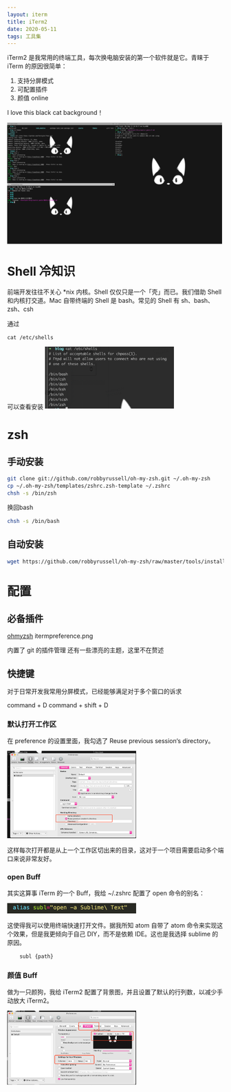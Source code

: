 ```yaml
---
layout: iterm
title: iTerm2
date: 2020-05-11
tags: 工具集
---
```


iTerm2 是我常用的终端工具，每次换电脑安装的第一个软件就是它。青睐于 iTerm 的原因很简单：

1. 支持分屏模式
2. 可配置插件
3. 颜值 online

I love this black cat background！

<img src="/images/iterm.png"  width="500px"/>

# Shell 冷知识

前端开发往往不关心 *nix 内核。Shell 仅仅只是一个「壳」而已。我们借助 Shell 和内核打交道。Mac 自带终端的 Shell 是 bash。常见的 Shell 有 sh、bash、zsh、csh

通过

```
cat /etc/shells
```

可以查看安装
<img src="/images/cat.png"  width="300px"/>

# zsh
## 手动安装
```sh
git clone git://github.com/robbyrussell/oh-my-zsh.git ~/.oh-my-zsh
cp ~/.oh-my-zsh/templates/zshrc.zsh-template ~/.zshrc
chsh -s /bin/zsh
```

换回bash

```sh
chsh -s /bin/bash
```

## 自动安装
```sh
wget https://github.com/robbyrussell/oh-my-zsh/raw/master/tools/install.sh -O - | sh
```

# 配置

## 必备插件
[ohmyzsh](https://github.com/ohmyzsh/ohmyzsh)
itermpreference.png

内置了 git 的插件管理 还有一些漂亮的主题，这里不在赘述

## 快捷键

对于日常开发我常用分屏模式，已经能够满足对于多个窗口的诉求

command + D
command + shift + D

### 默认打开工作区


在 preference 的设置里面，我勾选了 Reuse previous session‘s directory。

<img src="/images/itermpreference.png"  width="300px"/>

这样每次打开都是从上一个工作区切出来的目录，这对于一个项目需要启动多个端口来说非常友好。

### open Buff

其实这算事 iTerm 的一个 Buff，我给 ~/.zshrc 配置了 open 命令的别名：

<img src="/images/itermalias.png"  width="300px"/>

这使得我可以使用终端快速打开文件。据我所知 atom 自带了 atom 命令来实现这个效果，但是我更倾向于自己 DIY，而不是依赖 IDE。这也是我选择 sublime 的原因。

```sh
	subl {path}
```

### 颜值 Buff

做为一只颜狗，我给 iTerm2 配置了背景图，并且设置了默认的行列数，以减少手动放大 iTerm2。

<img src="/images/itermbg.png"  width="300px"/>

